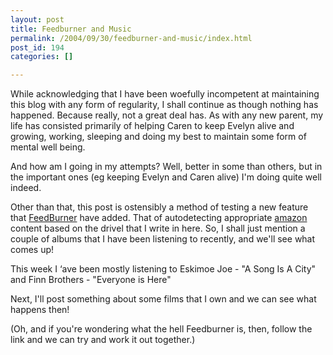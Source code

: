 ```yaml
---
layout: post
title: Feedburner and Music
permalink: /2004/09/30/feedburner-and-music/index.html
post_id: 194
categories: []

---
```


 While acknowledging that I have been woefully incompetent at maintaining this blog with any form of regularity, I shall continue as though nothing has happened. Because really, not a great deal has. As with any new parent, my life has consisted primarily of helping Caren to keep Evelyn alive and growing, working, sleeping and doing my best to maintain some form of mental well being.

And how am I going in my attempts? Well, better in some than others, but in the important ones (eg keeping Evelyn and Caren alive) I'm doing quite well indeed.

Other than that, this post is ostensibly a method of testing a new feature that <a href="http://www.feedburner.com/">FeedBurner</a> have added. That of autodetecting appropriate <a href="http://www.amazon.com/">amazon</a> content based on the drivel that I write in here. So, I shall just mention a couple of albums that I have been listening to recently, and we'll see what comes up!

This week I &#8216;ave been mostly listening to Eskimoe Joe - "A Song Is A City" and Finn Brothers - "Everyone is Here"

Next, I'll post something about some films that I own and we can see what happens then!

(Oh, and if you're wondering what the hell Feedburner is, then, follow the link and we can try and work it out together.)

